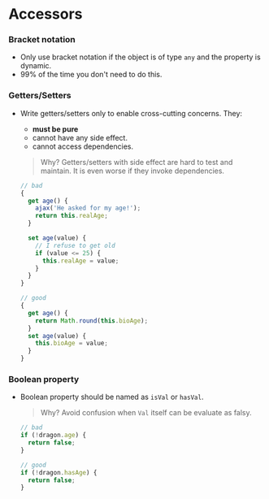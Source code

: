 # Accessors

### Bracket notation
- Only use bracket notation if the object is of type `any` and the property is dynamic.
- 99% of the time you don't need to do this.

### Getters/Setters
- Write getters/setters only to enable cross-cutting concerns. They:
  - **must be pure**
  - cannot have any side effect.
  - cannot access dependencies.

  > Why? Getters/setters with side effect are hard to test and maintain.
  > It is even worse if they invoke dependencies.

  ```ts
  // bad
  {
    get age() {
      ajax('He asked for my age!');
      return this.realAge;
    }

    set age(value) {
      // I refuse to get old
      if (value <= 25) {
        this.realAge = value;
      }
    }
  }

  // good
  {
    get age() {
      return Math.round(this.bioAge);
    }
    set age(value) {
      this.bioAge = value;
    }
  }
  ```

### Boolean property
- Boolean property should be named as `isVal` or `hasVal`.

  > Why? Avoid confusion when `Val` itself can be evaluate as falsy.

  ```typescript
  // bad
  if (!dragon.age) {
    return false;
  }

  // good
  if (!dragon.hasAge) {
    return false;
  }
  ```
